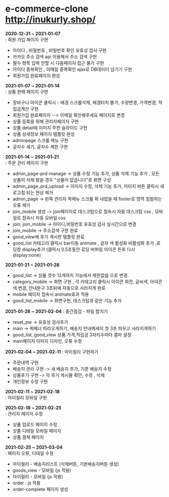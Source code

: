 # e-commerce-clone      http://inukurly.shop/


**2020-12-31 ~ 2021-01-07**  
: 회원 가입 페이지 구현
- 아이디 , 비밀번호 , 비밀번호 확인 유효성 검사 구현
- 카카오 주소 검색 api 이용해서 주소 검색 구현 
- 필수 항목 입력 안할 시 다음페이지 접근 불가 구현
- 아이디 중복확인 , 이메일 중복확인 ajax로 DB데이터 넘기기 구현     
- 회원가입 완료페이지 완성


**2021-01-07 ~ 2021-01-14**   
: 상품 판매 페이지 구현     
- 장바구니 아이콘 클릭시 - 배경 스크롤삭제, 배경터치 불가, 수량변경, 가격변경, 적립금계산 구현
- 회원가입 완료페이지 --> 이메일 확인해주세요 페이지로 변경
- 상품 등록을 위해 관리자페이지 구현
- 상품 detail에 이미지 무한 슬라이드 구현
- 상품 상세정보 페이지 템플릿 완성
- adminpage 스크롤 메뉴 구현
- 글자수 세기, 글자수 제한 구현    


**2021-01-14 ~ 2021-01-21**         
: 주문 관리 페이지 구현
- admin_page-prd-manage -> 상품 수정 기능 추가, 상품 삭제 기능 추가 , 모든 상품이 삭제 됐을 경우 "상품이 없습니다"로 화면 구성   
- admin_page_prd_upload -> 이미지 수정, 삭제 기능 추가,  이미지 버튼 클릭시 새로고침 되는 현상 제거   
- admin_page -> 왼쪽 관리자 퀵메뉴 스크롤 확 내렸을 때 footer로 영역 침범하는 오류 제거
- join_mobile 생성 -> join페이지로 데스크탑으로 접속시 자동 데스크탑 css , 모바일로 접속시 자동 모바일 css
- join, join_mobile -> 아이디,비밀번호 유효성 검사 실시간으로 변경
- join_mobile -> 주소검색 구현 완료
- good_view에 후기 게시판 템플릿 완료
- good_list 카테고리 클릭시 bar이동 animate , 글자 색 활성화 비활성화 추가 ,로딩창 display추가 (클릭시 0.5초동안 로딩 버퍼링 아이콘 뜬후 다시 display:none)    


**2021-01-21 ~ 2021-01-28**

- good_list -> 상품 갯수 12개까지 가능에서 제한없음 으로 변경.
- category_mobile -> 화면 구현 , 각 카테고리 클릭시 아이콘 회전, 글씨색, 아이콘색 변경, 안내문구 3초뒤에 자동으로 사라지게 완료
- mobile 페이지 접속시 animate효과 적용
- good_list_mobile -> 화면구현, 데스크탑과 같은 기능 추가


**2021-01-28 ~ 2021-02-04**
: 중간점검 - 파일 합치기
- reset_pw -> 유효성 검사추가
- main -> 퀵베너 따라오게하기, 배송지 안내메세지 첫 3초 띄우고 사라지게하기
- good_list, good_view 상품 가격,적립금 3자리수마다 콤마 설정
- main페이지 이미지 디자인, 오류 수정


**2021-02-04 ~ 2021-02-11**
: 마이컬리 구현하기

- 주문내역 구현
- 배송지 관리 구현   -> 새 배송지 추가, 기존 배송지 수정 
- 상품후기 구현      -> 각 후기 게시물 확인, 수정 , 삭제 
- 개인정보 수정 구현    


**2021-02-11 ~ 2021-02-18**   
: 마이컬리 모바일 구현


**2021-02-18 ~ 2021-02-25**   
: 관리자 페이지 수정

- 상품 업로드 페이지 수정
- 상품 디테일 모바일 페이지
- 상품 결제 페이지 


**2021-02-25 ~ 2021-03-04**  
: 페이지 오류, 디테일 수정

- 마이컬리 - 배송지리스트 (삭제버튼, 기본배송지버튼 생성)
- goods_view - 모바일 (js 적용)
- 마이컬리 - 모바일 (js 적용)
- order : js 적용
- order-complete 페이지 생성